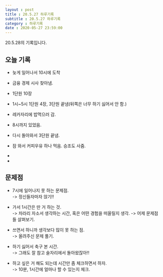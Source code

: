 ```yaml
---
layout : post
title : 20.5.27 하루기록
subtitle : 20.5.27 하루기록
category : 하루기록
date : 2020-05-27 23:59:00
---
```

20.5.28의 기록입니다.

## 오늘 기록

- 늦게 일어나서 10시에 도착

- 금융 경제 시사 찾아냄.

- 1단원 10장

- 1시~5시 1단원 4장, 3단원 끝냄(뒤쪽은 너무 하기 싫어서 안 함.)  

- 레카자리에 밥먹으러 감.  

- 8시까지 있었음.  

- 다시 돌아와서 3단원 끝냄.  

- 잠 와서 커피우유 하나 먹음. 승조도 사줌.  

-

-
## 문제점

- 7시에 일어나지 못 하는 문제점.   
-> 정신들자마자 앉기!!

- 가서 1시간은 딴 거 하는 것.  
-> 차라리 자소서 생각하는 시간, 혹은 어떤 경험을 떠올릴지 생각.
-> 어제 문제점들 살펴보기.   


- 쓰면서 하니까 생각보다 많이 못 하는 점.  
-> 올려주신 문제 풀기.  

- 하기 싫어서 축구 본 시간.  
-> 그래도 잘 참고 술자리에서 돌아왔잖아!!
- 하고 싶은 거 해도 되는데 시간만 좀 체크하면서 하자.  
-> 10분, 1시간에 얼마나 할 수 있는지 체크. 
